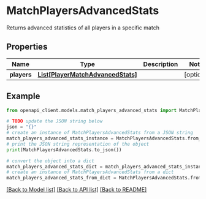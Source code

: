 # MatchPlayersAdvancedStats

Returns advanced statistics of all players in a specific match

## Properties

Name | Type | Description | Notes
------------ | ------------- | ------------- | -------------
**players** | [**List[PlayerMatchAdvancedStats]**](PlayerMatchAdvancedStats.md) |  | [optional] 

## Example

```python
from openapi_client.models.match_players_advanced_stats import MatchPlayersAdvancedStats

# TODO update the JSON string below
json = "{}"
# create an instance of MatchPlayersAdvancedStats from a JSON string
match_players_advanced_stats_instance = MatchPlayersAdvancedStats.from_json(json)
# print the JSON string representation of the object
print(MatchPlayersAdvancedStats.to_json())

# convert the object into a dict
match_players_advanced_stats_dict = match_players_advanced_stats_instance.to_dict()
# create an instance of MatchPlayersAdvancedStats from a dict
match_players_advanced_stats_from_dict = MatchPlayersAdvancedStats.from_dict(match_players_advanced_stats_dict)
```
[[Back to Model list]](../README.md#documentation-for-models) [[Back to API list]](../README.md#documentation-for-api-endpoints) [[Back to README]](../README.md)


